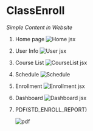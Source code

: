 ﻿# ClassEnroll

*Simple Content in Website*

1. Home page
![Home jsx](https://github.com/Conversx/Class-Enrollment-website/assets/154034573/17a4c6c3-0fe2-4bc5-9026-bacae38c6d8d)


2. User Info
![User jsx](https://github.com/Conversx/Class-Enrollment-website/assets/154034573/3ab25ff7-e4e9-4d0f-a407-32fc6b774a8c)


3. Course List
![CourseList jsx](https://github.com/Conversx/Class-Enrollment-website/assets/154034573/ad239ff1-5f61-4c28-ada4-8eb87d5ec7a3)


4. Schedule
![Schedule](https://github.com/Conversx/Class-Enrollment-website/assets/154034573/136dffde-19bb-4b42-a1d3-2a9c6c60c874)


5. Enrollment
![Enrollment jsx](https://github.com/Conversx/Class-Enrollment-website/assets/154034573/f08de77b-9844-41c0-bd66-7b94b2367be2)


6. Dashboard
![Dashboard jsx](https://github.com/Conversx/Class-Enrollment-website/assets/154034573/8d6ebb38-f0ae-4e97-8053-a80c05c7c2d7)


7. PDF(STD_ENROLL_REPORT)
   
      ![pdf](https://github.com/Conversx/Class-Enrollment-website/assets/154034573/ca1f939f-d2df-4b24-9352-fcad3c97bbb8)


